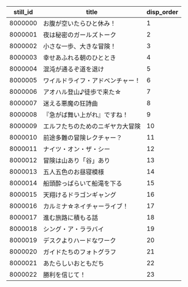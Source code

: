 |still_id|title|disp_order|
| --- | --- | --- |
|8000000|お腹が空いたらひと休み！|1|
|8000001|夜は秘密のガールズトーク|2|
|8000002|⼩さな⼀歩、⼤きな冒険！|3|
|8000003|幸せあふれる朝のひととき|4|
|8000004|混沌が通るぞ道を退け|5|
|8000005|ワイルドライフ・アドベンチャー！|6|
|8000006|アオハル登⼭♪徒歩で来た☆|7|
|8000007|迷える悪魔の狂詩曲|8|
|8000008|『急がば舞い上がれ』ですね！|9|
|8000009|エルフたちのためのニギヤカ大冒険|10|
|8000010|前途多難の冒険レクチャー？|11|
|8000011|ナイツ・オン・ザ・シー|12|
|8000012|冒険は山あり「谷」あり|13|
|8000013|五人五色のお昼寝模様|14|
|8000014|船頭酔っぱらいて船滝を下る|15|
|8000015|天翔けるドラゴンギャング|16|
|8000016|カルミナ☆ネイチャーライブ！|17|
|8000017|進む旅路に積もる話|18|
|8000018|シング・ア・ララバイ|19|
|8000019|デスクよりハードなワーク|20|
|8000020|ガイドたちのフォトグラフ|21|
|8000021|あたらしいおともだち|22|
|8000022|勝利を信じて！|23|